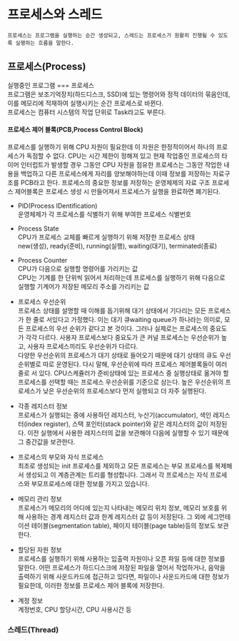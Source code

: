 # 프로세스와 스레드

```
프로세스는 프로그램을 실행하는 순간 생성되고, 스레드는 프로세스가 원활히 진행될 수 있도록 실행하는 흐름을 말한다.
```

## 프로세스(Process)

실행중인 프로그램 === 프로세스
<br/>프로그램은 보조기억장치(하드디스크, SSD)에 있는 명령어와 정적 데이터의 묶음인데, 이를 메모리에 적재하여 실행시키는 순간 프로세스로 바뀐다. 
<br/>프로세스는 컴퓨터 시스템의 작업 단위로 Task라고도 부른다.

#### 프로세스 제어 블록(PCB,Process Control Block)
프로세스를 실행하기 위해 CPU 자원이 필요한데 이 자원은 한정적이어서 하나의 프로세스가 독점할 수 없다. CPU는 시간 제한이 정해져 있고 현재 작업중인 프로세스의 타이머 인터럽트가 발생할 경우 그동안 CPU 자원을 점유한 프로세스는 그동안 작업한 내용을 백업하고 다른 프로세스에게 자리를 양보해야하는데 이때 정보를 저장하는 자료구조를 PCB라고 한다.
프로세스의 중요한 정보를 저장하는 운영체제의 자료 구조
프로세스 제어블록은 프로세스 생성 시 만들어져서 프로세스가 실행을 완료하면 폐기된다.

* PID(Process IDentification)
<br/>운영체제가 각 프로세스를 식별하기 위해 부여한 프로세스 식별번호

* Process State
<br/>CPU가 프로세스 교체를 빠르게 실행하기 위해 저장한 프로세스 상태 <br/>new(생성), ready(준비), running(실행), waiting(대기), terminated(종료)

* Process Counter
<br/>CPU가 다음으로 실행할 명령어를 가리키는 값
<br/>CPU는 기계를 한 단위씩 읽어서 처리하는데 프로세스를 실행하기 위해 다음으로 실행할 기계어가 저장된 메모리 주소를 가리키는 값

* 프로세스 우선순위
<br>프로세스 상태를 설명할 때 이해를 돕기위해 대기 상태에서 기다리는 모든 프로세스가 한 줄로 서있다고 가정했다. 이는 대기 큐waiting queue가 하나라는 의미로, 모든 프로세스의 우선 순위가 같다고 본 것이다. 그러나 실제로는 프로세스의 중요도가 각각 다르다. 사용자 프로세스보다 중요도가 큰 커널 프로세스는 우선순위가 높고, 사용자 프로세스끼리도 우선순위가 다르다.
<br/>다양한 우선순위의 프로세스가 대기 상태로 들어오기 때문에 대기 상태의 큐도 우선순위별로 따로 운영된다. 다시 말해, 우선순위에 따라 프로세스 제어블록들이 여러 줄로 서 있다. CPU스케쥴러가 준비상태에 있는 프로세스 중 실행상태로 옮겨야 할 프로세스를 선택할 때는 프로세스 우선순위를 기준으로 삼는다. 높은 우선순위의 프로세스가 낮은 우선순위의 프로세스보다 먼저 실행되고 더 자주 실행된다. 

* 각종 레지스터 정보
<br/>프로세스가 실행되는 중에 사용하던 레지스터, 누산기(accumulator), 색인 레지스터(index register), 스택 포인터(stack pointer)와 같은 레지스터의 값이 저장된다. 이전 실행에서 사용한 레지스터의 값을 보관해야 다음에 실행할 수 있기 때문에 그 중간값을 보관한다.

* 프로세스의 부모와 자식 프로세스
<br/>최초로 생성되는 init 프로세스를 제외하고 모든 프로세스는 부모 프로세스를 복제해서 생성되고 이 계층관계는 트리를 형성합니다. 그래서 각 프로세스는 자식 프로세스와 부모프로세스에 대한 정보를 가지고 있습니다.

* 메모리 관리 정보
<br/>프로세스가 메모리의 어디에 있는지 나타내는 메모리 위치 정보, 메모리 보호를 위해 사용하는 경계 레지스터 값과 한계 레지스터 값 등이 저장된다. 그 외에 세그먼테이션 테이블(segmentation table), 페이지 테이블(page table)등의 정보도 보관한다.

* 할당된 자원 정보
<br/>프로세스를 실행하기 위해 사용하는 입출력 자원이나 오픈 파일 등에 대한 정보를 말한다. 어떤 프로세스가 하드디스크에 저장된 파일을 열어서 작업하거나, 음악을 출력하기 위해 사운드카드에 접근하고 있다면, 파일이나 사운드카드에 대한 정보가 필요한데, 이러한 정보를 프로세스 제어 블록에 저장한다.

* 계정 정보
<br/>계정번호, CPU 할당시간, CPU 사용시간 등


### 스레드(Thread)
